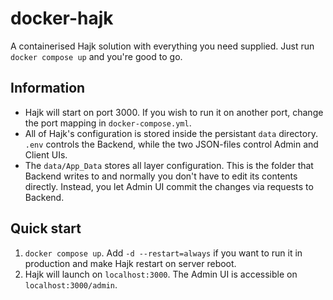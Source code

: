 # docker-hajk
A containerised Hajk solution with everything you need supplied. Just run `docker compose up` and you're good to go.

## Information
- Hajk will start on port 3000. If you wish to run it on another port, change the port mapping in `docker-compose.yml`. 
- All of Hajk's configuration is stored inside the persistant `data` directory. `.env` controls the Backend, while the two JSON-files control Admin and Client UIs. 
- The `data/App_Data` stores all layer configuration. This is the folder that Backend writes to and normally you don't have to edit its contents directly. Instead, you let Admin UI commit the changes via requests to Backend. 

## Quick start
1. `docker compose up`. Add `-d --restart=always` if you want to run it in production and make Hajk restart on server reboot.
1. Hajk will launch on `localhost:3000`. The Admin UI is accessible on `localhost:3000/admin`. 